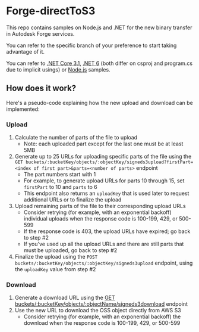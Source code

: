 # Forge-directToS3

This repo contains samples on Node.js and .NET for the new binary transfer in Autodesk Forge services.

You can refer to the specific branch of your preference to start taking advantage of it.

You can refer to [.NET Core 3.1](https://github.com/Autodesk-Forge/forge-directToS3/tree/netcoreapp3.1), [.NET 6](https://github.com/Autodesk-Forge/forge-directToS3/tree/net6.0) (both differ on csproj and program.cs due to implicit usings) or [Node.js](https://github.com/Autodesk-Forge/forge-directToS3/tree/node) samples.

## How does it work?

Here's a pseudo-code explaining how the new upload and download can be implemented:

### Upload

1. Calculate the number of parts of the file to upload
   - Note: each uploaded part except for the last one must be at least 5MB
2. Generate up to 25 URLs for uploading specific parts of the file using the `GET buckets/:bucketKey/objects/:objectKey/signeds3upload?firstPart=<index of first part>&parts=<number of parts>` endpoint
   - The part numbers start with 1
   - For example, to generate upload URLs for parts 10 through 15, set `firstPart` to 10 and `parts` to 6
   - This endpoint also returns an `uploadKey` that is used later to request additional URLs or to finalize the upload
3. Upload remaining parts of the file to their corresponding upload URLs
   - Consider retrying (for example, with an exponential backoff) individual uploads when the response code is 100-199, 429, or 500-599
   - If the response code is 403, the upload URLs have expired; go back to step #2
   - If you've used up all the upload URLs and there are still parts that must be uploaded, go back to step #2
4. Finalize the upload using the `POST buckets/:bucketKey/objects/:objectKey/signeds3upload` endpoint, using the `uploadKey` value from step #2

### Download

1. Generate a download URL using the [GET buckets/:bucketKey/objects/:objectName/signeds3download](https://forge.autodesk.com/en/docs/data/v2/reference/http/buckets-:bucketKey-objects-:objectName-signeds3download-GET) endpoint
2. Use the new URL to download the OSS object directly from AWS S3
   - Consider retrying (for example, with an exponential backoff) the download when the response code is 100-199, 429, or 500-599
